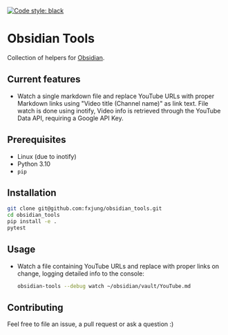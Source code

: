 <a href="https://github.com/psf/black"><img alt="Code style: black" src="https://img.shields.io/badge/code%20style-black-000000.svg"></a>

# Obsidian Tools
Collection of helpers for [Obsidian](https://obsidian.md/).

## Current features
- Watch a single markdown file and replace YouTube URLs with proper Markdown links using 
  "Video title (Channel name)" as link text. File watch is done using inotify, Video info is 
  retrieved through the YouTube Data API, requiring a Google API Key.

## Prerequisites
- Linux (due to inotify)
- Python 3.10
- `pip`

## Installation
```bash
git clone git@github.com:fxjung/obsidian_tools.git
cd obsidian_tools
pip install -e .
pytest
```

## Usage
- Watch a file containing YouTube URLs and replace with proper links on change, logging detailed info to the console:
  ```bash
  obsidian-tools --debug watch ~/obsidian/vault/YouTube.md
  ```
  
## Contributing
Feel free to file an issue, a pull request or ask a question :)